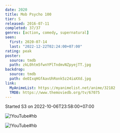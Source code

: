 ```yaml
---
date: 2020
title: Mob Psycho 100
tier: S
released: 2016-07-11
completed: 37/37
genres: [action, comedy, supernatural]
seen:
  first: 2020-07-14
  last: "2022-12-22T02:24:00+07:00"
rating: peak
poster:
  source: tmdb
  path: zkL0htm5fwnYPlTndmvNZpyejTT.jpg
backdrop:
  source: tmdb
  path: deOIxqHGfAavUhRonk5z24iaXXd.jpg
link:
  MyAnimeList: https://myanimelist.net/anime/32182
  TMDB: https://www.themoviedb.org/tv/67075
---
```


Started S3 on 2022-10-06T23:58:00+07:00

![!YouTube#hb](psQY-6KjyIA "Mob Psycho 100 II OP Breakdown")

![!YouTube#hb](k-DyIWF0h-8 "Mob Psycho 100 - Favorite Anime")
